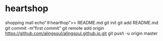 # heartshop
shopping mall
echo“＃hearthop”>> README.md 
git init 
git add README.md 
git commit -m“first commit” 
git remote add origin https://github.com/alingsoul/alingsoul.github.io.git
git push -u origin master
